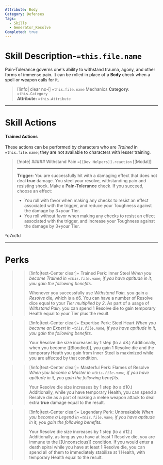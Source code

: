 ```yaml
---
Attribute: Body
Category: Defenses
Tags:
  - Skills
  - Generator_Resolve
Completed: true
---
```

# Skill Description-`=this.file.name`
Pain-Tolerance governs one's ability to withstand trauma, agony, and other forms of immense pain. It can be rolled in place of a **Body** check when a spell or weapon calls for it.
>[!info| clear no-i] `=this.file.name` Mechanics
>**Category:** `=this.Category`   
>**Attribute:** `=this.Attribute`
---
# Skill Actions
#### Trained Actions
These actions can be performed by characters who are *Trained* in `=this.file.name`; they are not available to characters with lesser training.
>[!note] ##### Withstand Pain `=[[Dev Helpers]].reaction`
>[[Modal]]
>- - -
>**Trigger:** You are successfully hit with a damaging effect that does not deal **true** damage. 
>You steel your resolve, withstanding pain and resisting shock. Make a **Pain-Tolerance** check. If you succeed, choose an effect:
>-  You roll with favor when making any checks to resist an effect associated with the trigger, and reduce your Toughness against the damage by 3+your Tier.
>-  You roll without favor when making any checks to resist an effect associated with the trigger, and increase your Toughness against the damage by 3+your Tier. 

^c7cc1d

- - -
# Perks
>> [!info|text-Center clear]+ Trained Perk: Inner Steel
>> *When you become Trained in `=this.file.name`, if you have aptitude in it, you gain the following benefits.*
>> 
>> Whenever you successfully use *Withstand Pain,* you gain a *Resolve* die, which is a d6. You can have a number of Resolve dice equal to your *Tier multiplied by 2*. As part of a usage of *Withstand Pain,* you can spend 1 Resolve die to gain temporary Health equal to your Tier plus the result. 

>> [!info|text-Center clear]+ Expertise Perk: Steel Heart
>> *When you become an Expert in `=this.file.name`, if you have aptitude in it, you gain the following benefits.*
>> 
>> Your Resolve die size increases by 1 step (to a d8.) Additionally, when you become [[Bloodied]], you gain 1 Resolve die and the temporary Heath you gain from Inner Steel is maximized while you are affected by that condition.

>> [!info|text-Center clear]+ Masterful Perk: Flames of Resolve
>> *When you become a Master in `=this.file.name`, if you have aptitude in it, you gain the following benefits.*
>> 
>> Your Resolve die size increases by 1 step (to a d10.) Additionally, while you have temporary Health, you can spend a Resolve die as a part of making a melee weapon attack to deal extra **true** damage equal to the result. 

>> [!info|text-Center clear]+ Legendary Perk: Unbreakable
>> *When you become a Legend in `=this.file.name`, if you have aptitude in it, you gain the following benefits.*
>> 
>> Your Resolve die size increases by 1 step (to a d12.) Additionally, as long as you have at least 1 Resolve die, you are immune to the [[Unconscious]] condition. If you would enter a death spiral while you have at least 1 Resolve die, you can spend all of them to immediately stabilize at 1 Health, with temporary Health equal to the result.